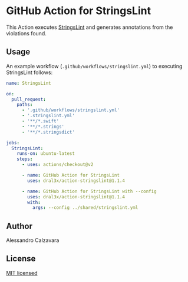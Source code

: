 # GitHub Action for StringsLint

This Action executes [StringsLint](https://github.com/dral3x/StringsLint) and generates annotations from the violations found.

## Usage

An example workflow (`.github/workflows/stringslint.yml`) to executing StringsLint follows:

```yaml
name: StringsLint

on:
  pull_request:
    paths:
      - '.github/workflows/stringslint.yml'
      - '.stringslint.yml'
      - '**/*.swift'
      - '**/*.strings'
      - '**/*.stringsdict'

jobs:
  StringsLint:
    runs-on: ubuntu-latest
    steps:
      - uses: actions/checkout@v2

      - name: GitHub Action for StringsLint
        uses: dral3x/action-stringslint@1.1.4

      - name: GitHub Action for StringsLint with --config
        uses: dral3x/action-stringslint@1.1.4
        with:
          args: --config ../shared/stringslint.yml
```

## Author

Alessandro Calzavara

## License

[MIT licensed](LICENSE)
